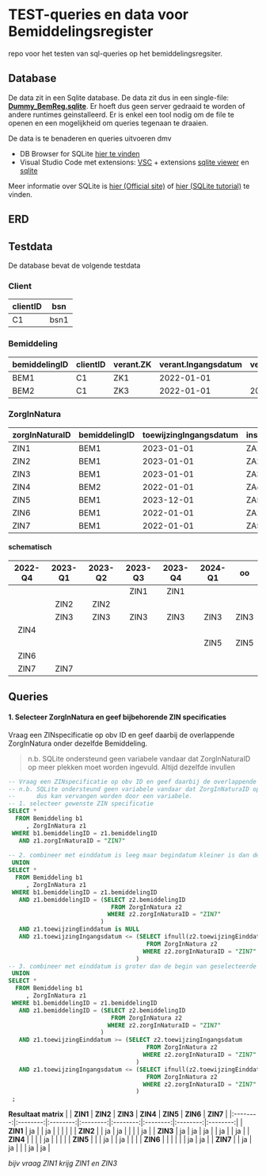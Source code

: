 # TEST-queries en data voor Bemiddelingsregister

repo voor het testen van sql-queries op het bemiddelingsregsiter. 

## Database
De data zit in een Sqlite database. De data zit dus in een single-file: **[Dummy_BemReg.sqlite](Dummy_BemReg.sqlite)**. Er hoeft dus geen server gedraaid te worden of andere runtimes geinstalleerd. Er is enkel een tool nodig om de file te openen en een mogelijkheid om queries tegenaan te draaien. 

De data is te benaderen en queries uitvoeren dmv 
- DB Browser for SQLite [hier te vinden](https://sqlitebrowser.org) 
- Visual Studio Code met extensions: [VSC](https://code.visualstudio.com) + extensions [sqlite viewer](https://marketplace.visualstudio.com/items?itemName=qwtel.sqlite-viewer) en [sqlite](https://marketplace.visualstudio.com/items?itemName=alexcvzz.vscode-sqlite)


Meer informatie over SQLite is [hier (Official site)](https://www.sqlite.org/index.html) of [hier (SQLite tutorial)](https://www.sqlitetutorial.net) te vinden.

## ERD


## Testdata
De database bevat de volgende testdata

### Client
| clientID | bsn  |
|----------|------|
| C1       | bsn1 |

### Bemiddeling
| bemiddelingID | clientID | verant.ZK | verant.Ingangsdatum | verantw.Einddatum |
|---------------|----------|-----------|---------------------|-------------------|
| BEM1          | C1       | ZK1       | 2022-01-01          |                   |
| BEM2          | C1       | ZK3       | 2022-01-01          | 2022-12-31        |

### ZorgInNatura
| zorgInNaturaID | bemiddelingID | toewijzingIngangsdatum | instelling | uitvoerendZorgkantoor | vaststellingMoment | toewijzingEinddatum |
|----------------|---------------|------------------------|------------|-----------------------|--------------------|---------------------|
| ZIN1           | BEM1          | 2023-01-01             | ZA1        | ZK1                   | 2023-07-01         | 2023-11-30          |
| ZIN2           | BEM1          | 2023-01-01             | ZA2        | ZK1                   | 2023-01-01         | 2023-06-30          |
| ZIN3           | BEM1          | 2023-01-01             | ZA3        | ZK2                   | 2023-01-01         |                     |
| ZIN4           | BEM2          | 2022-01-01             | ZA4        | ZK1                   | 2022-01-01         | 2022-12-31          |
| ZIN5           | BEM1          | 2023-12-01             | ZA5        | ZK1                   | 2023-12-01         |                     |
| ZIN6           | BEM1          | 2022-01-01             | ZA1        | ZK1                   | 2022-01-01         | 2022-12-31          |
| ZIN7           | BEM1          | 2022-01-01             | ZA5        | ZK1                   | 2022-01-01         | 2023-03-31          |

#### schematisch
| 2022-Q4 | 2023-Q1 | 2023-Q2 | 2023-Q3 | 2023-Q4 | 2024-Q1 |  oo  |
|:-------:|:-------:|:-------:|:-------:|:-------:|:-------:|:----:|
|         |         |         |   ZIN1  |   ZIN1  |         |      |
|         |   ZIN2  |   ZIN2  |         |         |         |      |
|         |   ZIN3  |   ZIN3  |   ZIN3  |   ZIN3  |   ZIN3  | ZIN3 |
|   ZIN4  |         |         |         |         |         |      |
|         |         |         |         |         |   ZIN5  | ZIN5 |
|   ZIN6  |         |         |         |         |         |      |
|   ZIN7  |   ZIN7  |         |         |         |         |      |


## Queries
#### 1. Selecteer ZorgInNatura en geef bijbehorende ZIN specificaties 
Vraag een ZINspecificatie op obv ID en geef daarbij de overlappende ZorgInNatura onder dezelfde Bemiddeling.

> n.b. SQLite ondersteund geen variabele vandaar dat ZorgInNaturaID op meer plekken moet worden ingevuld. Altijd dezelfde invullen

```sql
-- Vraag een ZINspecificatie op obv ID en geef daarbij de overlappende ZorgInNatura onder dezelfde Bemiddeling
-- n.b. SQLite ondersteund geen variabele vandaar dat ZorgInNaturaID op meer plekken moet worden ingevuld. Altijd dezelfde
--      dus kan vervangen worden door een variabele. 
-- 1. selecteer gewenste ZIN specificatie
SELECT *
  FROM Bemiddeling b1
     , ZorgInNatura z1
 WHERE b1.bemiddelingID = z1.bemiddelingID
   AND z1.zorgInNaturaID = "ZIN7"
   
-- 2. combineer met einddatum is leeg maar begindatum kleiner is dan de einddatum van geselecteerde (overlap met einde)
 UNION
SELECT *
  FROM Bemiddeling b1
     , ZorgInNatura z1
 WHERE b1.bemiddelingID = z1.bemiddelingID
   AND z1.bemiddelingID = (SELECT z2.bemiddelingID 
                             FROM ZorgInNatura z2 
                            WHERE z2.zorgInNaturaID = "ZIN7"
                          )
   AND z1.toewijzingEinddatum is NULL
   AND z1.toewijzingIngangsdatum <= (SELECT ifnull(z2.toewijzingEinddatum,date("9999-12-31")) as toewijzingEinddatum  
                                       FROM ZorgInNatura z2 
                                      WHERE z2.zorgInNaturaID = "ZIN7"
                                    )
-- 3. combineer met einddatum is groter dan de begin van geselecteerde (overlap met begin) maar niet na geselecteerde gestart						
 UNION
SELECT *
  FROM Bemiddeling b1
     , ZorgInNatura z1
 WHERE b1.bemiddelingID = z1.bemiddelingID
   AND z1.bemiddelingID = (SELECT z2.bemiddelingID 
                             FROM ZorgInNatura z2 
                            WHERE z2.zorgInNaturaID = "ZIN7"
                          )
   AND z1.toewijzingEinddatum >= (SELECT z2.toewijzingIngangsdatum
                                       FROM ZorgInNatura z2 
                                      WHERE z2.zorgInNaturaID = "ZIN7"
                                    )
   AND z1.toewijzingIngangsdatum <= (SELECT ifnull(z2.toewijzingEinddatum,date("9999-12-31")) as toewijzingEinddatum
                                       FROM ZorgInNatura z2 
                                      WHERE z2.zorgInNaturaID = "ZIN7"
                                    )	
 ;
```
**Resultaat matrix**
|          | **ZIN1** | **ZIN2** | **ZIN3** | **ZIN4** | **ZIN5** | **ZIN6** | **ZIN7** |
|:--------:|:--------:|:--------:|:--------:|:--------:|:--------:|:--------:|:--------:|
| **ZIN1** |    ja    |          |    ja    |          |          |          |          |
| **ZIN2** |          |    ja    |    ja    |          |          |          |    ja    |
| **ZIN3** |    ja    |    ja    |    ja    |          |    ja    |          |    ja    |
| **ZIN4** |          |          |          |    ja    |          |          |          |
| **ZIN5** |          |          |    ja    |          |    ja    |          |          |
| **ZIN6** |          |          |          |          |          |    ja    |    ja    |
| **ZIN7** |          |    ja    |    ja    |          |          |    ja    |    ja    |

 *bijv vraag ZIN1 krijg ZIN1 en ZIN3*
